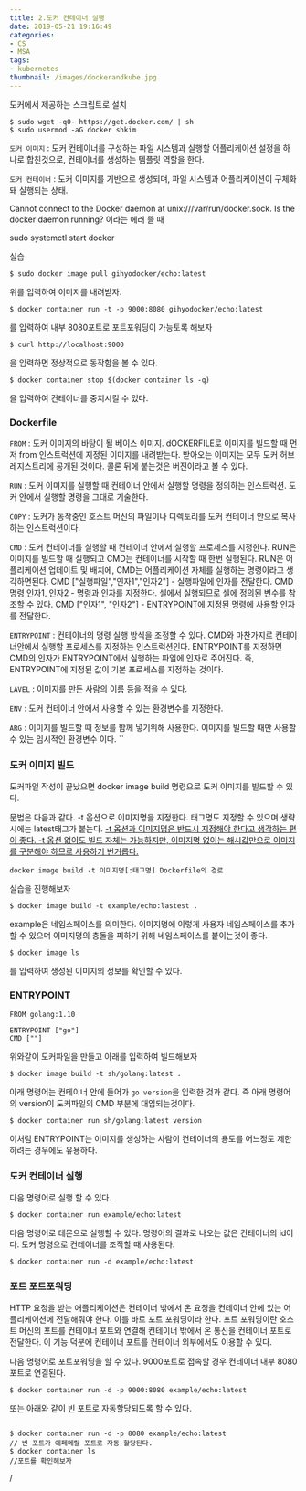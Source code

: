 ```yaml
---
title: 2.도커 컨테이너 실행
date: 2019-05-21 19:16:49
categories:
- CS
- MSA
tags:
- kubernetes
thumbnail: /images/dockerandkube.jpg
---
```


도커에서 제공하는 스크립트로 설치

```
$ sudo wget -qO- https://get.docker.com/ | sh
$ sudo usermod -aG docker shkim
```
`도커 이미지` : 도커 컨테이너를 구성하는 파일 시스템과 실행할 어플리케이션 설정을 하나로 합친것으로, 컨테이너를 생성하는 템플릿 역할을 한다.

`도커 컨테이너` : 도커 이미지를 기반으로 생성되며, 파일 시스템과 어플리케이션이 구체화돼 실행되는 상태.


Cannot connect to the Docker daemon at unix:///var/run/docker.sock. Is the docker daemon running?
이라는 에러 뜰 때

sudo systemctl start docker

실습
```
$ sudo docker image pull gihyodocker/echo:latest
```
위를 입력하여 이미지를 내려받자.

```
$ docker container run -t -p 9000:8080 gihyodocker/echo:latest
```
를 입력하여 내부 8080포트로 포트포워딩이 가능토록 해보자

```
$ curl http://localhost:9000
```
을 입력하면 정상적으로 동작함을 볼 수 있다.


```
$ docker container stop $(docker container ls -q)
```
을 입력하여 컨테이너를 중지시킬 수 있다.

### Dockerfile
`FROM` : 도커 이미지의 바탕이 될 베이스 이미지. dOCKERFILE로 이미지를 빌드할 때 먼저 from 인스트럭션에 지정된 이미지를 내려받는다. 받아오는 이미지는 모두 도커 허브 레지스트리에 공개된 것이다. 콜론 뒤에 붙는것은 버전이라고 볼 수 있다.

`RUN` : 도커 이미지를 실행할 때 컨테이너 안에서 실행할 명령을 정의하는 인스트럭션. 도커 안에서 실행할 명령을 그대로 기술한다.

`COPY` : 도커가 동작중인 호스트 머신의 파일이나 디렉토리를 도커 컨테이너 안으로 복사하는 인스트럭션이다.

`CMD` : 도커 컨테이너를 실행할 때 컨테이너 안에서 실행할 프로세스를 지정한다. RUN은 이미지를 빌드할 때 실행되고 CMD는 컨테이너를 시작할 때 한번 실행된다. RUN은 어플리케이션 업데이트 및 배치에, CMD는 어플리케이션 자체를 실행하는 명령이라고 생각하면된다.
CMD ["실행파일","인자1","인자2"] - 실행파일에 인자를 전달한다.
CMD 명령 인자1, 인자2 - 명령과 인자를 지정한다. 셸에서 실행되므로 셸에 정의된 변수를 참조할 수 있다.
CMD ["인자1", "인자2"] - ENTRYPOINT에 지정된 명령에 사용할 인자를 전달한다.

`ENTRYPOINT` : 컨테이너의 명령 실행 방식을 조정할 수 있다. CMD와 마찬가지로 컨테이너안에서 실행할 프로세스를 지정하는 인스트럭션인다. ENTRYPOINT를 지정하면 CMD의 인자가 ENTRYPOINT에서 실행하는 파일에 인자로 주어진다. 즉, ENTRYPOINT에 지정된 값이 기본 프로세스를 지정하는 것이다.

`LAVEL` : 이미지를 만든 사람의 이름 등을 적을 수 있다.

`ENV` : 도커 컨테이너 안에서 사용할 수 있는 환경변수를 지정한다.

`ARG` : 이미지를 빌드할 때 정보를 함께 넣기위해 사용한다. 이미지를 빌드할 때만 사용할 수 있는 임시적인 환경변수 이다.
``


### 도커 이미지 빌드
도커파일 작성이 끝났으면 docker image build 명령으로 도커 이미지를 빌드할 수 있다.

문법은 다음과 같다.
-t 옵션으로 이미지명을 지정한다. 태그명도 지정할 수 있으며 생략시에는 latest태그가 붙는다.
<u>-t 옵션과 이미지명은 반드시 지정해야 한다고 생각하는 편이 좋다. -t 옵션 없이도 빌드 자체는 가능하지만, 이미지명 없이는 해시값만으로 이미지를 구분해야 하므로 사용하기 번거롭다.</u>

```
docker image build -t 이미지명[:태그명] Dockerfile의 경로

```

실습을 진행해보자
```
$ docker image build -t example/echo:lastest .
```

example은 네임스페이스를 의미한다. 이미지명에 이렇게 사용자 네임스페이스를 추가할 수 있으며 이미지명의 충돌을 피하기 위해 네임스페이스를 붙이는것이 좋다.


```
$ docker image ls
```
를 입력하여 생성된 이미지의 정보를 확인할 수 있다.


### ENTRYPOINT

```
FROM golang:1.10

ENTRYPOINT ["go"]
CMD [""]
```
위와같이 도커파일을 만들고 아래를 입력하여 빌드해보자

```
$ docker image build -t sh/golang:latest .
```
아래 명령어는 컨테이너 안에 들어가 `go version`을 입력한 것과 같다.
즉 아래 명령어의 version이 도커파일의 CMD 부분에 대입되는것이다.
```
$ docker container run sh/golang:latest version
```
이처럼 ENTRYPOINT는 이미지를 생성하는 사람이 컨테이너의 용도를 어느정도 제한하려는 경우에도 유용하다.



### 도커 컨테이너 실행
다음 명령어로 실행 할 수 있다.
```
$ docker container run example/echo:latest
```

다음 명령어로 데몬으로 실행할 수 있다. 명령어의 결과로 나오는 값은 컨테이너의 id이다. 도커 명령으로 컨테이너를 조작할 때 사용된다.
```
$ docker container run -d example/echo:latest
```

### 포트 포트포워딩
HTTP 요청을 받는 애플리케이션은 컨테이너 밖에서 온 요청을 컨테이너 안에 있는 어플리케이션에 전달해줘야 한다. 이를 바로 포트 포워딩이라 한다. 포트 포워딩이란 호스트 머신의 포트를 컨테이너 포트와 연결해 컨테이너 밖에서 온 통신을 컨테이너 포트로 전달한다. 이 기능 덕분에 컨테이너 포트를 컨테이너 외부에서도 이용할 수 있다.

다음 명령어로 포트포워딩을 할 수 있다. 9000포트로 접속할 경우 컨테이너 내부 8080포트로 연결된다.
```
$ docker container run -d -p 9000:8080 example/echo:latest

```
또는 아래와 같이 빈 포트로 자동할당되도록 할 수 있다.
```

$ docker container run -d -p 8080 example/echo:latest
// 빈 포트가 에페메랄 포트로 자동 할당된다.
$ docker container ls
//포트를 확인해보자
```



/
